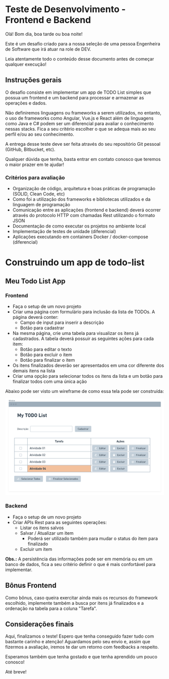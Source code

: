 # Teste de Desenvolvimento - Frontend e Backend

Olá! Bom dia, boa tarde ou boa noite!

Este é um desafio criado para a nossa seleção de uma pessoa Engenheira de Software que irá atuar na role de DEV.

Leia atentamente todo o conteúdo desse documento antes de começar qualquer execução!

## Instruções gerais

O desafio consiste em implementar um app de TODO List simples que possua um frontend e um backend para processar e armazenar as operações e dados.

Não definiremos linguagens ou frameworks a serem utilizados, no entanto, o uso de frameworks como Angular, Vue.js e React além de linguagens como Java e C# podem ser um diferencial para avaliar o conhecimento nessas stacks. Fica a seu critério escolher o que se adequa mais ao seu perfil e/ou ao seu conhecimento.

A entrega desse teste deve ser feita através do seu repositório Git pessoal (GitHub, Bitbucket, etc).

Qualquer dúvida que tenha, basta entrar em contato conosco que teremos o maior prazer em te ajudar!

### Critérios para avaliação
- Organização de código, arquitetura e boas práticas de programação (SOLID, Clean Code, etc)
- Como foi a utilização dos frameworks e bibliotecas utilizados e da linguagem de programação
- Comunicação entre as aplicações (frontend e backend) deverá ocorrer através do protocolo HTTP com chamadas Rest utilizando o formato JSON
- Documentação de como executar os projetos no ambiente local
- Implementação de testes de unidade (diferencial)
- Aplicações executando em containers Docker / docker-compose (diferencial)

# Construindo um app de todo-list

## Meu Todo List App

### Frontend

- Faça o setup de um novo projeto
- Criar uma página com formulário para inclusão da lista de TODOs. A página deverá conter:
  - Campo de input para inserir a descrição
  - Botão para cadastrar
- Na mesma página, crie uma tabela para visualizar os itens já cadastrados. A tabela deverá possuir as seguintes ações para cada item:
  - Botão para editar o texto
  - Botão para excluir o item
  - Botão para finalizar o item
- Os itens finalizados deverão ser apresentados em uma cor diferente dos demais itens na lista
- Criar uma opção para selecionar todos os itens da lista e um botão para finalizar todos com uma única ação

Abaixo pode ser visto um wireframe de como essa tela pode ser construída:

![Wireframe TODO List App](./images/wireframe-todolist-app.png)

### Backend

- Faça o setup de um novo projeto
- Criar APIs Rest para as seguintes operações:
  - Listar os itens salvos
  - Salvar / Atualizar um item
    - Poderá ser utilizado também para mudar o status do item para finalizado
  - Excluir um item
  

**Obs.:** A persistência das informações pode ser em memória ou em um banco de dados, fica a seu critério definir o que é mais confortável para implementar.

## Bônus Frontend

Como bônus, caso queira exercitar ainda mais os recursos do framework escolhido, implemente também a busca por itens já finalizados e a ordenação na tabela para a coluna "Tarefa".

## Considerações finais

Aqui, finalizamos o teste! Espero que tenha conseguido fazer tudo com bastante carinho e atenção! Aguardamos pelo seu envio e, assim que fizermos a avaliação, iremos te dar um retorno com feedbacks a respeito.

Esperamos também que tenha gostado e que tenha aprendido um pouco conosco!

Até breve!
